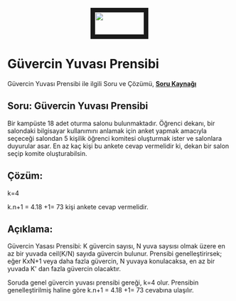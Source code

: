 <p align="center">
<a href="https://colab.research.google.com/drive/1bwpfGgZWzri0na-3BAXJOHkM7rMak7qW" target="_blank">
 <img src="https://colab.research.google.com/assets/colab-badge.svg" width="110" height="50" border="10" />
</a>
</p>

# Güvercin Yuvası Prensibi
Güvercin Yuvası Prensibi ile ilgili Soru ve Çözümü, [**Soru Kaynağı**](https://tr.scribd.com/document/390283264/Guvercin-yuvas%C4%B1-Pigeonhole-prensibi-pdf)

## Soru: Güvercin Yuvası Prensibi

Bir kampüste 18 adet oturma salonu bulunmaktadır. Öğrenci dekanı, bir salondaki bilgisayar kullanımını anlamak için anket yapmak amacıyla seçeceği salondan 5 kişilik öğrenci komitesi oluşturmak ister ve salonlara duyurular asar. En az kaç kişi bu ankete cevap vermelidir ki, dekan bir salon seçip komite oluşturabilsin.

## Çözüm:

k=4

k.n+1 = 4.18 +1= 73 kişi ankete cevap vermelidir.

## Açıklama:

Güvercin Yasası Prensibi: K güvercin sayısı, N yuva saysısı olmak üzere en az bir yuvada ceil(K/N) sayıda güvercin bulunur. Prensibi genelleştirirsek; eğer KxN+1 veya daha fazla güvercin, N yuvaya konulacaksa, en az bir yuvada K' dan fazla güvercin olacaktır.

Soruda genel güvercin yuvası prensibi gereği, k=4 olur. Prensibin genelleştirilmiş haline göre k.n+1 = 4.18 +1= 73 cevabına ulaşılır.
